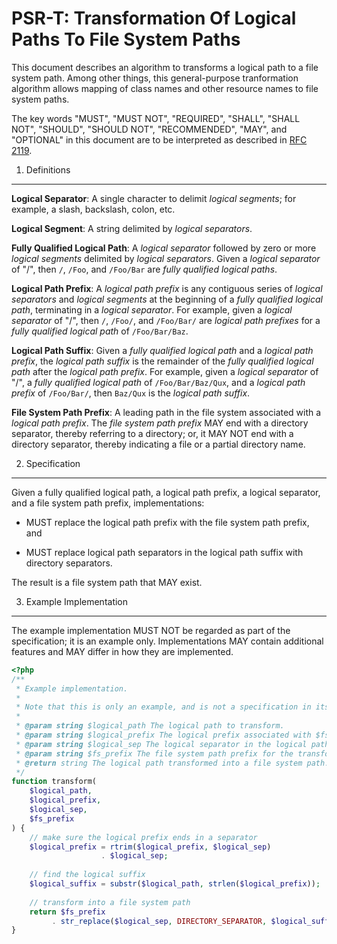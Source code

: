 PSR-T: Transformation Of Logical Paths To File System Paths
===========================================================

This document describes an algorithm to transforms a logical path to a file
system path. Among other things, this general-purpose tranformation algorithm
allows mapping of class names and other resource names to file system paths.

The key words "MUST", "MUST NOT", "REQUIRED", "SHALL", "SHALL NOT", "SHOULD",
"SHOULD NOT", "RECOMMENDED", "MAY", and "OPTIONAL" in this document are to be
interpreted as described in [RFC 2119](http://tools.ietf.org/html/rfc2119).


1. Definitions
--------------

**Logical Separator**: A single character to delimit _logical segments_; for
example, a slash, backslash, colon, etc.

**Logical Segment**: A string delimited by _logical separators_.

**Fully Qualified Logical Path**: A _logical separator_ followed by zero or
more _logical segments_ delimited by _logical separators_. Given a _logical
separator_ of "/", then `/`, `/Foo`, and `/Foo/Bar` are _fully
qualified logical paths_.

**Logical Path Prefix**: A _logical path prefix_ is any contiguous series of
_logical separators_ and _logical segments_ at the beginning of a
_fully qualified logical path_, terminating in a _logical separator_. For
example, given a _logical separator_ of "/", then `/`, `/Foo/`, and `/Foo/Bar/`
are _logical path prefixes_ for a _fully qualified logical path_ of
`/Foo/Bar/Baz`.

**Logical Path Suffix**: Given a _fully qualified logical path_ and a
_logical path prefix_, the _logical path suffix_ is the remainder of the
_fully qualified logical path_ after the _logical path prefix_. For example,
given a _logical separator_ of "/", a _fully qualified logical path_ of
`/Foo/Bar/Baz/Qux`, and a _logical path prefix_ of `/Foo/Bar/`, then `Baz/Qux`
is the _logical path suffix_.

**File System Path Prefix**: A leading path in the file system associated with
a _logical path prefix_. The _file system path prefix_ MAY end with a directory
separator, thereby referring to a directory; or, it MAY NOT end with a
directory separator, thereby indicating a file or a partial directory name.


2. Specification
----------------

Given a fully qualified logical path, a logical path prefix, a logical
separator, and a file system path prefix, implementations:

- MUST replace the logical path prefix with the file system path prefix, and

- MUST replace logical path separators in the logical path suffix with
  directory separators.

The result is a file system path that MAY exist.


3. Example Implementation
-------------------------

The example implementation MUST NOT be regarded as part of the specification;
it is an example only. Implementations MAY contain additional features and MAY
differ in how they are implemented.

```php
<?php
/**
 * Example implementation.
 * 
 * Note that this is only an example, and is not a specification in itself.
 * 
 * @param string $logical_path The logical path to transform.
 * @param string $logical_prefix The logical prefix associated with $fs_prefix.
 * @param string $logical_sep The logical separator in the logical path.
 * @param string $fs_prefix The file system path prefix for the transformation.
 * @return string The logical path transformed into a file system path.
 */
function transform(
    $logical_path,
    $logical_prefix,
    $logical_sep,
    $fs_prefix
) {
    // make sure the logical prefix ends in a separator
    $logical_prefix = rtrim($logical_prefix, $logical_sep)
                    . $logical_sep;
    
    // find the logical suffix 
    $logical_suffix = substr($logical_path, strlen($logical_prefix));
    
    // transform into a file system path
    return $fs_prefix
         . str_replace($logical_sep, DIRECTORY_SEPARATOR, $logical_suffix);
}
```
